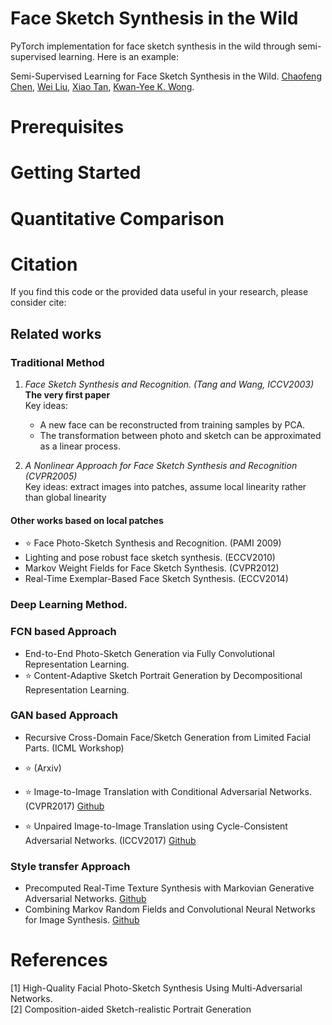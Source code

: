 # Face Sketch Synthesis in the Wild

PyTorch implementation for face sketch synthesis in the wild through semi-supervised learning. Here is an example:

Semi-Supervised Learning for Face Sketch Synthesis in the Wild.
[Chaofeng Chen](https://cfchen.com/), [Wei Liu](http://www.visionlab.cs.hku.hk/people.html), [Xiao Tan](http://www.xtan.org/), [Kwan-Yee K. Wong](http://i.cs.hku.hk/~kykwong/).   

# Prerequisites

# Getting Started

# Quantitative Comparison 

# Citation

If you find this code or the provided data useful in your research, please consider cite:

## Related works

### Traditional Method

1. *Face Sketch Synthesis and Recognition. (Tang and Wang, ICCV2003)* **The very first paper**  
Key ideas:
    - A new face can be reconstructed from training samples by PCA.
    - The transformation between photo and sketch can be approximated as a linear process.

1. *A Nonlinear Approach for Face Sketch Synthesis and Recognition (CVPR2005)*  
Key ideas: extract images into patches, assume local linearity rather than global linearity

#### Other works based on local patches
- :star: Face Photo-Sketch Synthesis and Recognition.    (PAMI 2009)  
- Lighting and pose robust face sketch synthesis. (ECCV2010)  
- Markov Weight Fields for Face Sketch Synthesis. (CVPR2012)  
- Real-Time Exemplar-Based Face Sketch Synthesis. (ECCV2014)  

### Deep Learning Method.

### FCN based Approach
- End-to-End Photo-Sketch Generation via Fully Convolutional Representation Learning.
- :star: Content-Adaptive Sketch Portrait Generation by Decompositional Representation Learning.

### GAN based Approach

- Recursive Cross-Domain Face/Sketch Generation from Limited Facial Parts. (ICML Workshop)
- :star: (Arxiv)

- :star: Image-to-Image Translation with Conditional Adversarial Networks. (CVPR2017) [Github](https://github.com/phillipi/pix2pix)
- :star: Unpaired Image-to-Image Translation using Cycle-Consistent Adversarial Networks. (ICCV2017) [Github](https://github.com/junyanz/CycleGAN)

### Style transfer Approach
- Precomputed Real-Time Texture Synthesis with Markovian Generative Adversarial Networks. [Github](https://github.com/chuanli11/MGANs)
- Combining Markov Random Fields and Convolutional Neural Networks for Image Synthesis. [Github](https://github.com/chuanli11/CNNMRF)

# References

[1] High-Quality Facial Photo-Sketch Synthesis Using Multi-Adversarial Networks.   
[2] Composition-aided Sketch-realistic Portrait Generation   

